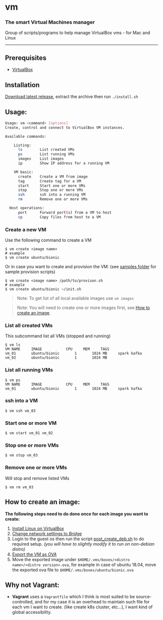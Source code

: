 # vm
### The smart Virtual Machines manager
Group of scripts/programs to help manage VirtualBox vms - for Mac and Linux

----

## Prerequisites
* [VirtualBox](https://www.virtualbox.org/wiki/Downloads)

## Installation
[Download latest release](https://github.com/mhewedy/vm/releases/latest), extract the archive then run `./install.sh`

## Usage:

```bash
Usage: vm <command> [options]
Create, control and connect to VirtualBox VM instances.

Available commands:

    Listing:
      ls        List created VMs
      ps        List running VMs
      images    List images
      ip        Show IP address for a running VM

    VM basic:
      create    Create a VM from image
      tag       Create tag for a VM
      start     Start one or more VMs
      stop      Stop one or more VMs
      ssh       ssh into a running VM
      rm        Remove one or more VMs

  Host operations:
      port      Forward port(s) from a VM to host
      cp        Copy files from host to a VM
```

### Create a new VM
Use the following command to create a VM

```
$ vm create <image name>
# example
$ vm create ubuntu/bionic
```
Or in case you want to create and provision the VM: (see [samples folder](https://github.com/mhewedy/vm/tree/master/samples/provision) for sample provision scripts)
```
$ vm create <image name> /path/to/provison.sh 
# example
$ vm create ubuntu/bionic ~/init.sh
```

> Note: To get list of all local available images use `vm images`

> Note: You will need to create one or more images first, see [How to create an image](#how-to-create-an-image).

### List all created VMs
This subcommand list all VMs (stopped and running)
```
$ vm ls
VM NAME		IMAGE			CPU		MEM		TAGS
vm_01		ubuntu/bionic		1		1024 MB		spark kafka
vm_02		ubuntu/bionic		1		1024 MB
```

### List all running VMs
```
$ vm ps
VM NAME		IMAGE			CPU		MEM		TAGS
vm_01		ubuntu/bionic		1		1024 MB		spark kafka
```


### ssh into a VM
```
$ vm ssh vm_03
```

### Start one or more VM
```
$ vm start vm_01 vm_02
```

### Stop one or more VMs
```
$ vm stop vm_03
```

### Remove one or more VMs
Will stop and remove listed VMs
```
$ vm rm vm_03
```

## How to create an image:

**The following steps need to do done once for each image you want to create:**

1. [Install Linux on VirtualBox](https://www.wikihow.com/Install-Ubuntu-on-VirtualBox)
2. [Change network settings to *Bridge*](https://www.opentechguides.com/how-to/article/virtualbox/140/vm-virtualbox-networking.html)
3. Login to the guest os then run the script [post_create_deb.sh](https://raw.githubusercontent.com/mhewedy/vm/master/samples/post_create_deb.sh) to do required setup. *(you will have to slightly modify it to run on non-debian distro)*
4. [Export the VM as *OVA*](https://www.maketecheasier.com/import-export-ova-files-in-virtualbox/)
5. Move the exported image under `$HOME/.vms/boxes/<distro name>/<distro version>.ova`, for example in case of ubuntu 18.04, move the exported ova file to `$HOME/.vms/boxes/ubuntu/bionic.ova`

## Why not Vagrant:

* **Vagrant** uses a `Vagrantfile` which I think is most suited to be source-controlled, and for my case it is an overhead to maintain such file for each vm I want to create. (like create k8s cluster, etc...), I want kind of global accessibility.
